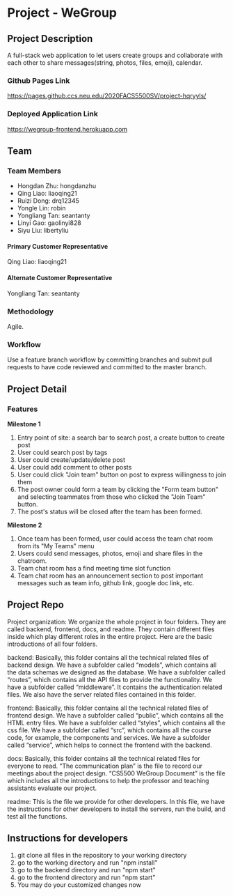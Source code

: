 # Project - WeGroup

## Project Description
A full-stack web application to let users create groups and collaborate with each other to share messages(string, photos, files, emoji), calendar.

### Github Pages Link
https://pages.github.ccs.neu.edu/2020FACS5500SV/project-hqryyls/

### Deployed Application Link
https://wegroup-frontend.herokuapp.com

## Team
### Team Members
* Hongdan Zhu: hongdanzhu
* Qing Liao: liaoqing21
* Ruizi Dong: drq12345
* Yongle Lin: robin
* Yongliang Tan: seantanty
* Linyi Gao: gaolinyi828
* Siyu Liu: libertyliu

#### Primary Customer Representative
Qing Liao: liaoqing21

#### Alternate Customer Representative
Yongliang Tan: seantanty

### Methodology
Agile.

### Workflow
Use a feature branch workflow by committing branches and submit pull requests to have code reviewed and committed to the master branch.

## Project Detail
### Features
**Milestone 1**
1. Entry point of site: a search bar to search post, a create button to create post
2. User could search post by tags
3. User could create/update/delete post
4. User could add comment to other posts
5. User could click "Join team" button on post to express willingness to join them
6. The post owner could form a team by clicking the "Form team button" and selecting teammates from those who clicked the "Join Team" button.
7. The post's status will be closed after the team has been formed.


**Milestone 2**
1. Once team has been formed, user could access the team chat room from its "My Teams" menu
2. Users could send messages, photos, emoji and share files in the chatroom.
3. Team chat room has a find meeting time slot function
4. Team chat room has an announcement section to post important messages such as team info, github link, google doc link, etc.


## Project Repo
Project organization:
We organize the whole project in four folders. They are called backend, frontend, docs, and readme. They contain different files inside which play different roles in the entire project. Here are the basic introductions of all four folders.
 
backend:
Basically, this folder contains all the technical related files of backend design.
We have a subfolder called “models”, which contains all the data schemas we designed as the database.
We have a subfolder called “routes”, which contains all the API files to provide the functionality. 
We have a subfolder called “middleware”. It contains the authentication related files.
We also have the server related files contained in this folder.

frontend:
Basically, this folder contains all the technical related files of frontend design.
We have a subfolder called “public”, which contains all the HTML entry files.
We have a subfolder called “styles”, which contains all the css file.
We have a subfolder called “src”, which contains all the course code, for example, the components and services. 
We have a subfolder called “service”, which helps to connect the frontend with the backend.

docs: 
Basically, this folder contains all the technical related files for everyone to read.
“The communication plan” is the file to record our meetings about the project design.
“CS5500 WeGroup Document” is the file which includes all the introductions to help the professor and teaching assistants evaluate our project. 

readme: 
This is the file we provide for other developers. 
In this file, we have the instructions for other developers to install the servers, run the build, and test all the functions.

## Instructions for developers
1. git clone all files in the repository to your working directory
2. go to the working directory and run "npm install"
3. go to the backend directory and run "npm start"
4. go to the frontend directory and run "npm start"
5. You may do your customized changes now
